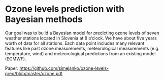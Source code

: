 # Ozone levels prediction with Bayesian methods

Our goal was to build a Bayesian model for predicting ozone levels of seven weather
stations located in Slovenia at 8 o’clock. We have about five years worth of data for all
stations. Each data point includes many relevant features like past ozone measurements,
meteorological measurements (e.g. temperature, wind) and meteorological predictions
from an existing model (ECMWF).

Paper: https://github.com/simejanko/ozone-levels-pred/blob/master/ozone.pdf
